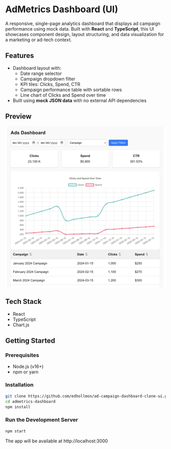 # AdMetrics Dashboard (UI)

A responsive, single-page analytics dashboard that displays ad campaign performance using mock data. Built with **React** and **TypeScript**, this UI showcases component design, layout structuring, and data visualization for a marketing or ad-tech context.

## Features
- Dashboard layout with:
  - Date range selector
  - Campaign dropdown filter
  - KPI tiles: Clicks, Spend, CTR
  - Campaign performance table with sortable rows
  - Line chart of Clicks and Spend over time
- Built using **mock JSON data** with no external API dependencies

## Preview
![AdMetrics Dashboard Preview](./public/screenshot.png)

## Tech Stack
- React
- TypeScript
- Chart.js

## Getting Started

### Prerequisites

- Node.js (v16+)
- npm or yarn

### Installation

```bash
git clone https://github.com/edhollmon/ad-campaign-dashboard-clone-ui.git
cd admetrics-dashboard
npm install
```

### Run the Development Server
```bash
npm start
```
The app will be available at http://localhost:3000



